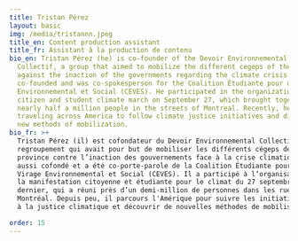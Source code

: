 ```yaml
---
title: Tristan Pérez
layout: basic
img: /media/tristannn.jpeg
title_en: Content production assistant
title_fr: Assistant à la production de contenu
bio_en: Tristan Pérez (he) is co-founder of the Devoir Environnemental
  Collectif, a group that aimed to mobilize the different cegeps of the province
  against the inaction of the governments regarding the climate crisis. He also
  co-founded and was co-spokesperson for the Coalition Étudiante pour un Virage
  Environnemental et Social (CEVES). He participated in the organization of the
  citizen and student climate march on September 27, which brought together
  nearly half a million people in the streets of Montreal. Recently, he has been
  traveling across America to follow climate justice initiatives and discover
  new methods of mobilization.
bio_fr: >+
  Tristan Pérez (il) est cofondateur du Devoir Environnemental Collectif, un
  regroupement qui avait pour but de mobiliser les différents cégeps de la
  province contre l’inaction des gouvernements face à la crise climatique. Il a
  aussi cofondé et a été co-porte-parole de la Coalition Étudiante pour un
  Virage Environnemental et Social (CEVES). Il a participé à l’organisation de
  la manifestation citoyenne et étudiante pour le climat du 27 septembre
  dernier, qui a réuni près d’un demi-million de personnes dans les rues de
  Montréal. Depuis peu, il parcours l'Amérique pour suivre les initiatives liées
  à la justice climatique et découvrir de nouvelles méthodes de mobilisation.

order: 15
---
```

